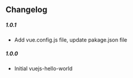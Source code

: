 ## Changelog

##### 1.0.1

- Add vue.config.js file, update pakage.json file

##### 1.0.0

- Initial vuejs-hello-world
